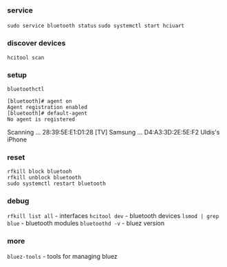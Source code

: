 ### service

`sudo service bluetooth status`
`sudo systemctl start hciuart`

### discover devices

`hcitool scan`

### setup 

`bluetoothctl`

```
[bluetooth]# agent on
Agent registration enabled
[bluetooth]# default-agent
No agent is registered
```

Scanning ...
        28:39:5E:E1:D1:28       [TV] Samsung ...
        D4:A3:3D:2E:5E:F2       Uldis's iPhone

### reset

```
rfkill block bluetooh
rfkill unblock bluetooth
sudo systemctl restart bluetooth
```

### debug

`rfkill list all` - interfaces
`hcitool dev` - bluetooth devices
`lsmod | grep blue` - bluetooth modules
`bluetoothd -v` - bluez version

### more

`bluez-tools` - tools for managing bluez
